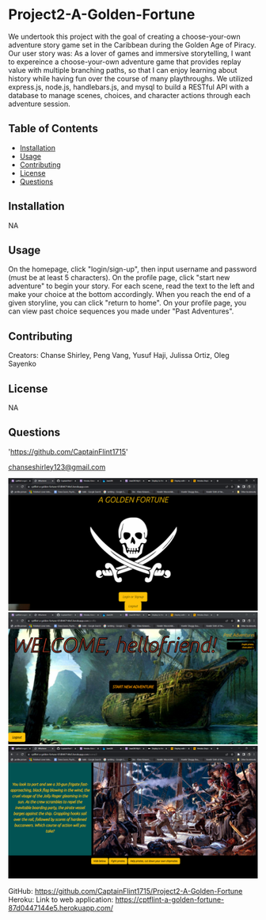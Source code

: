 # Project2-A-Golden-Fortune
We undertook this project with the goal of creating a choose-your-own adventure story game set in the Caribbean during the Golden Age of Piracy. Our user story was:
As a lover of games and immersive storytelling,
I want to expereince a choose-your-own adventure game that provides replay value with multiple branching paths,
so that I can enjoy learning about history while having fun over the course of many playthroughs.
We utilized express.js, node.js, handlebars.js, and mysql to build a RESTful API with a database to manage scenes, choices, and character actions through each adventure session.

## Table of Contents
- [Installation](#installation)
- [Usage](#usage)
- [Contributing](#contributing)
- [License](#license)
- [Questions](#questions)

## Installation

NA

## Usage

On the homepage, click "login/sign-up", then input username and password (must be at least 5 characters). On the profile page, click "start new adventure" to begin your story. For each scene, read the text to the left and make your choice at the bottom accordingly. When you reach the end of a given storyline, you can click "return to home". On your profile page, you can view past choice sequences you made under "Past Adventures".

## Contributing

Creators:
Chanse Shirley, Peng Vang, Yusuf Haji, Julissa Ortiz, Oleg Sayenko

## License

NA

## Questions

'https://github.com/CaptainFlint1715'

chanseshirley123@gmail.com

![homepage](/public/images/demohome.jpg)
![profile page](/public/images/demoprof.jpg)
![scene](/public/images/demoscene.jpg)

GitHub: https://github.com/CaptainFlint1715/Project2-A-Golden-Fortune
Heroku: Link to web application: https://cptflint-a-golden-fortune-87d0447144e5.herokuapp.com/


  
